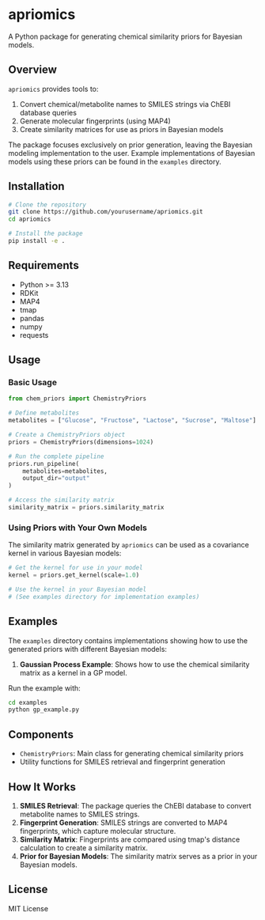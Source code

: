 # apriomics

A Python package for generating chemical similarity priors for Bayesian models.

## Overview

`apriomics` provides tools to:

1. Convert chemical/metabolite names to SMILES strings via ChEBI database queries
2. Generate molecular fingerprints (using MAP4)
3. Create similarity matrices for use as priors in Bayesian models

The package focuses exclusively on prior generation, leaving the Bayesian modeling implementation to the user. Example implementations of Bayesian models using these priors can be found in the `examples` directory.

## Installation

```bash
# Clone the repository
git clone https://github.com/yourusername/apriomics.git
cd apriomics

# Install the package
pip install -e .
```

## Requirements

- Python >= 3.13
- RDKit
- MAP4
- tmap
- pandas
- numpy
- requests

## Usage

### Basic Usage

```python
from chem_priors import ChemistryPriors

# Define metabolites
metabolites = ["Glucose", "Fructose", "Lactose", "Sucrose", "Maltose"]

# Create a ChemistryPriors object
priors = ChemistryPriors(dimensions=1024)

# Run the complete pipeline
priors.run_pipeline(
    metabolites=metabolites,
    output_dir="output"
)

# Access the similarity matrix
similarity_matrix = priors.similarity_matrix
```

### Using Priors with Your Own Models

The similarity matrix generated by `apriomics` can be used as a covariance kernel in various Bayesian models:

```python
# Get the kernel for use in your model
kernel = priors.get_kernel(scale=1.0)

# Use the kernel in your Bayesian model
# (See examples directory for implementation examples)
```

## Examples

The `examples` directory contains implementations showing how to use the generated priors with different Bayesian models:

1. **Gaussian Process Example**: Shows how to use the chemical similarity matrix as a kernel in a GP model.

Run the example with:

```bash
cd examples
python gp_example.py
```

## Components

- `ChemistryPriors`: Main class for generating chemical similarity priors
- Utility functions for SMILES retrieval and fingerprint generation

## How It Works

1. **SMILES Retrieval**: The package queries the ChEBI database to convert metabolite names to SMILES strings.
2. **Fingerprint Generation**: SMILES strings are converted to MAP4 fingerprints, which capture molecular structure.
3. **Similarity Matrix**: Fingerprints are compared using tmap's distance calculation to create a similarity matrix.
4. **Prior for Bayesian Models**: The similarity matrix serves as a prior in your Bayesian models.

## License

MIT License
